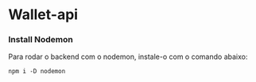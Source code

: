# Wallet-api

### Install Nodemon

Para rodar o backend com o nodemon, instale-o com o comando abaixo:

```
npm i -D nodemon
```
